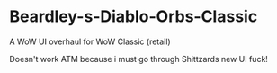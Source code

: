 # Beardley-s-Diablo-Orbs-Classic
A WoW UI overhaul for WoW Classic (retail)

Doesn't work ATM because i must go through Shittzards new UI fuck!
